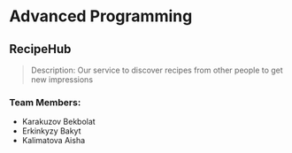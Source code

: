 # Advanced Programming

## RecipeHub

> Description: Our service to discover recipes from other people to get new impressions

### Team Members:
- Karakuzov Bekbolat
- Erkinkyzy Bakyt
- Kalimatova Aisha

